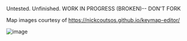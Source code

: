 Untested. Unfinished. WORK IN PROGRESS (BROKEN)-- DON'T FORK

Map images courtesy of https://nickcoutsos.github.io/keymap-editor/

![image](https://github.com/user-attachments/assets/bab11c04-8ddb-40d0-b9f3-4224263e489f)


